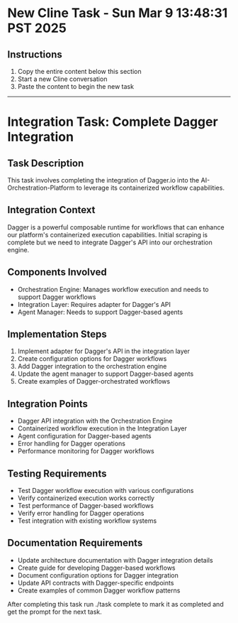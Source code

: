 # New Cline Task - Sun Mar 9 13:48:31 PST 2025

## Instructions
1. Copy the entire content below this section
2. Start a new Cline conversation
3. Paste the content to begin the new task

---

# Integration Task: Complete Dagger Integration

## Task Description
This task involves completing the integration of Dagger.io into the AI-Orchestration-Platform to leverage its containerized workflow capabilities.

## Integration Context
Dagger is a powerful composable runtime for workflows that can enhance our platform's containerized execution capabilities. Initial scraping is complete but we need to integrate Dagger's API into our orchestration engine.

## Components Involved
- Orchestration Engine: Manages workflow execution and needs to support Dagger workflows
- Integration Layer: Requires adapter for Dagger's API
- Agent Manager: Needs to support Dagger-based agents

## Implementation Steps
1. Implement adapter for Dagger's API in the integration layer
2. Create configuration options for Dagger workflows
3. Add Dagger integration to the orchestration engine
4. Update the agent manager to support Dagger-based agents
5. Create examples of Dagger-orchestrated workflows

## Integration Points
- Dagger API integration with the Orchestration Engine
- Containerized workflow execution in the Integration Layer
- Agent configuration for Dagger-based agents
- Error handling for Dagger operations
- Performance monitoring for Dagger workflows

## Testing Requirements
- Test Dagger workflow execution with various configurations
- Verify containerized execution works correctly
- Test performance of Dagger-based workflows 
- Verify error handling for Dagger operations
- Test integration with existing workflow systems

## Documentation Requirements
- Update architecture documentation with Dagger integration details
- Create guide for developing Dagger-based workflows
- Document configuration options for Dagger integration
- Update API contracts with Dagger-specific endpoints
- Create examples of common Dagger workflow patterns

After completing this task run ./task complete to mark it as completed and get the prompt for the next task.
